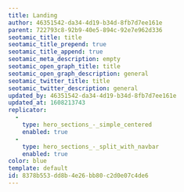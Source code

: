 ```yaml
---
title: Landing
author: 46351542-da34-4d19-b34d-8fb7d7ee161e
parent: 722793c8-92b9-40e5-894c-92e7e962d336
seotamic_title: title
seotamic_title_prepend: true
seotamic_title_append: true
seotamic_meta_description: empty
seotamic_open_graph_title: title
seotamic_open_graph_description: general
seotamic_twitter_title: title
seotamic_twitter_description: general
updated_by: 46351542-da34-4d19-b34d-8fb7d7ee161e
updated_at: 1608213743
replicator:
  -
    type: hero_sections_-_simple_centered
    enabled: true
  -
    type: hero_sections_-_split_with_navbar
    enabled: true
color: blue
template: default
id: 8378b553-dd8b-4e26-bb80-c2d0e07c4de6
---
```

